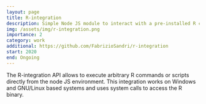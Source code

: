 ```yaml
---
layout: page
title: R-integration
description: Simple Node JS module to interact with a pre-installed R compiler 
img: /assets/img/r-integration.png
importance: 2
category: work
additional: https://github.com/FabrizioSandri/r-integration
start: 2020
end: Ongoing
---
```


The R-integration API allows to execute arbitrary R commands or scripts directly from the node JS environment. This integration works on Windows and GNU/Linux based systems and uses system calls to access the R binary.